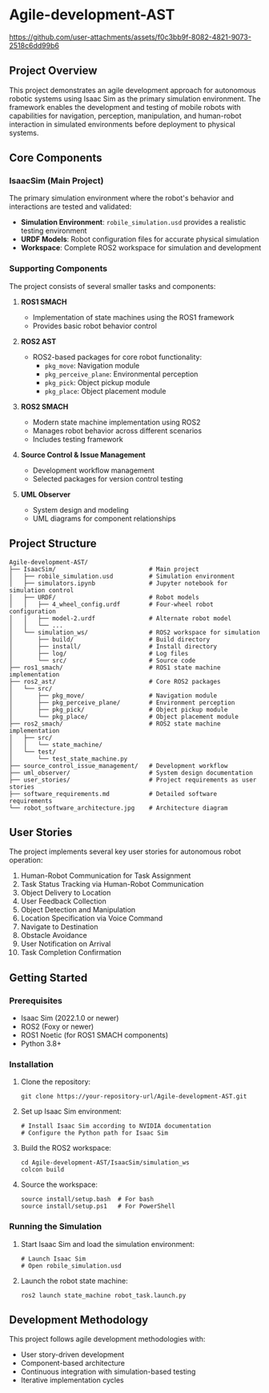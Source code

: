 # Agile-development-AST

https://github.com/user-attachments/assets/f0c3bb9f-8082-4821-9073-2518c6dd99b6

## Project Overview

This project demonstrates an agile development approach for autonomous robotic systems using Isaac Sim as the primary simulation environment. The framework enables the development and testing of mobile robots with capabilities for navigation, perception, manipulation, and human-robot interaction in simulated environments before deployment to physical systems.

## Core Components

### IsaacSim (Main Project)
The primary simulation environment where the robot's behavior and interactions are tested and validated:
- **Simulation Environment**: `robile_simulation.usd` provides a realistic testing environment
- **URDF Models**: Robot configuration files for accurate physical simulation
- **Workspace**: Complete ROS2 workspace for simulation and development

### Supporting Components
The project consists of several smaller tasks and components:

1. **ROS1 SMACH**
   - Implementation of state machines using the ROS1 framework
   - Provides basic robot behavior control 

2. **ROS2 AST**
   - ROS2-based packages for core robot functionality:
     - `pkg_move`: Navigation module
     - `pkg_perceive_plane`: Environmental perception 
     - `pkg_pick`: Object pickup module
     - `pkg_place`: Object placement module

3. **ROS2 SMACH**
   - Modern state machine implementation using ROS2
   - Manages robot behavior across different scenarios
   - Includes testing framework

4. **Source Control & Issue Management**
   - Development workflow management
   - Selected packages for version control testing

5. **UML Observer**
   - System design and modeling
   - UML diagrams for component relationships

## Project Structure

```
Agile-development-AST/
├── IsaacSim/                          # Main project
│   ├── robile_simulation.usd          # Simulation environment
│   ├── simulators.ipynb               # Jupyter notebook for simulation control
│   ├── URDF/                          # Robot models
│   │   ├── 4_wheel_config.urdf        # Four-wheel robot configuration
│   │   ├── model-2.urdf               # Alternate robot model
│   │   └── ...
│   └── simulation_ws/                 # ROS2 workspace for simulation
│       ├── build/                     # Build directory
│       ├── install/                   # Install directory
│       ├── log/                       # Log files
│       └── src/                       # Source code
├── ros1_smach/                        # ROS1 state machine implementation
├── ros2_ast/                          # Core ROS2 packages
│   └── src/
│       ├── pkg_move/                  # Navigation module
│       ├── pkg_perceive_plane/        # Environment perception
│       ├── pkg_pick/                  # Object pickup module
│       └── pkg_place/                 # Object placement module
├── ros2_smach/                        # ROS2 state machine implementation
│   ├── src/
│   │   └── state_machine/
│   └── test/
│       └── test_state_machine.py
├── source_control_issue_management/   # Development workflow
├── uml_observer/                      # System design documentation
├── user_stories/                      # Project requirements as user stories
├── software_requirements.md           # Detailed software requirements
└── robot_software_architecture.jpg    # Architecture diagram
```

## User Stories

The project implements several key user stories for autonomous robot operation:

1. Human-Robot Communication for Task Assignment
2. Task Status Tracking via Human-Robot Communication
3. Object Delivery to Location
4. User Feedback Collection
5. Object Detection and Manipulation
6. Location Specification via Voice Command
7. Navigate to Destination
8. Obstacle Avoidance
9. User Notification on Arrival
10. Task Completion Confirmation

## Getting Started

### Prerequisites

- Isaac Sim (2022.1.0 or newer)
- ROS2 (Foxy or newer)
- ROS1 Noetic (for ROS1 SMACH components)
- Python 3.8+

### Installation

1. Clone the repository:
   ```
   git clone https://your-repository-url/Agile-development-AST.git
   ```

2. Set up Isaac Sim environment:
   ```
   # Install Isaac Sim according to NVIDIA documentation
   # Configure the Python path for Isaac Sim
   ```

3. Build the ROS2 workspace:
   ```
   cd Agile-development-AST/IsaacSim/simulation_ws
   colcon build
   ```

4. Source the workspace:
   ```
   source install/setup.bash  # For bash
   source install/setup.ps1   # For PowerShell
   ```

### Running the Simulation

1. Start Isaac Sim and load the simulation environment:
   ```
   # Launch Isaac Sim
   # Open robile_simulation.usd
   ```

2. Launch the robot state machine:
   ```
   ros2 launch state_machine robot_task.launch.py
   ```

## Development Methodology

This project follows agile development methodologies with:
- User story-driven development
- Component-based architecture
- Continuous integration with simulation-based testing
- Iterative implementation cycles

